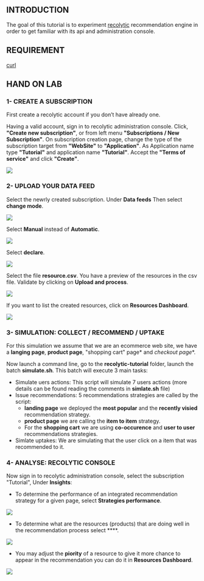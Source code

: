 ## INTRODUCTION
The goal of this tutorial is to experiment <a href="http://www.recolytic.com">recolytic</a> recommendation engine in order to get familiar with its api and administration console.
## REQUIREMENT
<a href="http://curl.haxx.se/">curl</a>
## HAND ON LAB
### 1- CREATE A SUBSCRIPTION
First create a recolytic account if you don’t have already one.

Having a valid account, sign in to recolytic administration console. Click, **"Create new subscription"**, or from left menu **"Subscriptions / New Subscription"**. On subscription creation page, change the type of the subscription target from **"WebSite"** to **"Application"**. 
As Application name type **"Tutorial"** and application name **"Tutorial"**. Accept the **"Terms of service"** and click **"Create"**. 

<img src="http://assets.recolytic.com/www/tutorial/tutorial-create.png">


### 2- UPLOAD YOUR DATA FEED

Select the newrly created subscription. 
Under **Data feeds** Then select **change mode**.

<img src="http://assets.recolytic.com/www/tutorial/tutorial-select-change-mode.png">

Select **Manual** instead of **Automatic**.

<img src="http://assets.recolytic.com/www/tutorial/tutorial-changemode.png">


Select **declare**.

<img src="http://assets.recolytic.com/www/tutorial/tutorial_select_declare_resource.png">


Select the file **resource.csv**. You have a preview of the resources in the csv file. Validate by clicking on **Upload and process**.   

<img src="http://assets.recolytic.com/www/tutorial/tutorial-preview-before-upload.png">

If you want to list the created resources, click on **Resources Dashboard**.

<img src="http://assets.recolytic.com/www/tutorial/tutorial-resource-created.png">


### 3- SIMULATION: COLLECT / RECOMMEND / UPTAKE

For this simulation we assume that we are an ecommerce web site, we have a **langing page**, **product page**, "shopping cart" page* and *checkout page**.


Now launch a command line, go to the **recolytic-tutorial** folder, launch the batch **simulate.sh**. This batch will execute 3 main tasks:


+ Simulate uers actions: This script will simulate 7 users actions (more details can be found reading the comments in **simlate.sh** file)
+ Issue recommendations: 5 recommendations strategies are called by the script:
	+ **landing page** we deployed the **most popular** and the **recently visied** recommendation strategy.
	+ **product page** we are calling the **item to item** strategy. 
	+ For the **shopping cart** we are using **co-occurence**  and **user to user** recommendations strategies.
+ Simlate uptakes: We are simulating that the user click on a item that was recommended to it.


### 4- ANALYSE: RECOLYTIC CONSOLE

Now sign in to recolytic administration console, select the subscription "Tutorial", Under **Insights**:

+ To determine the performance of an integrated recommendation strategy for a given page, select **Strategies performance**. 

<img src="http://assets.recolytic.com/www/tutorial/tutorial-strategy-perfomance-analysis.png">

+ To determine what are the resources (products) that are doing well in the recommendation process select ****.

<img src="http://assets.recolytic.com/www/tutorial/tutorial-resource-performance.png">

+ You may adjust the **piority** of a resource to give it more chance to appear in the recommendation you can do it in **Resources Dashboard**.

<img src="http://assets.recolytic.com/www/tutorial/tutorial-resource-dash.png">




